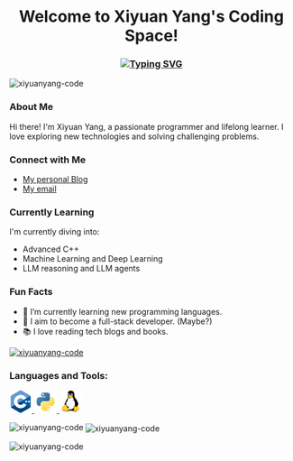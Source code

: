 <h1 align="center">Welcome to Xiyuan Yang's Coding Space!</h1>
<h3 align="center"><a href="https://git.io/typing-svg"><img src="https://readme-typing-svg.herokuapp.com?font=Fira+Code&pause=1000&random=false&width=650&lines=Keep+it+simple+and+stupid" alt="Typing SVG" /></a></h3>

<p align="left"> <img src="https://komarev.com/ghpvc/?username=xiyuanyang-code&label=Profile%20views&color=0e75b6&style=flat" alt="xiyuanyang-code" /> </p>

### About Me
Hi there! I'm Xiyuan Yang, a passionate programmer and lifelong learner. I love exploring new technologies and solving challenging problems.

### Connect with Me
- [My personal Blog](https://xiyuanyang-code.github.io/)
- [My email](xiyuan__yang@outlook.com)

### Currently Learning
I'm currently diving into:
- Advanced C++
- Machine Learning and Deep Learning
- LLM reasoning and LLM agents

### Fun Facts
- 🌱 I’m currently learning new programming languages.
- 🎯 I aim to become a full-stack developer. (Maybe?)
- 📚 I love reading tech blogs and books.

<p align="left"> <a href="https://github.com/ryo-ma/github-profile-trophy"><img src="https://github-profile-trophy.vercel.app/?username=xiyuanyang-code" alt="xiyuanyang-code" /></a> </p>

<p align="left">
</p>

<h3 align="left">Languages and Tools:</h3>
<p align="left"> <a href="https://www.w3schools.com/cpp/" target="_blank" rel="noreferrer"> <img src="https://raw.githubusercontent.com/devicons/devicon/master/icons/cplusplus/cplusplus-original.svg" alt="cplusplus" width="40" height="40"/> </a>  <a href="https://www.python.org" target="_blank" rel="noreferrer"> <img src="https://raw.githubusercontent.com/devicons/devicon/master/icons/python/python-original.svg" alt="python" width="40" height="40"/> </a> <a href="https://www.linux.org/" target="_blank" rel="noreferrer"> <img src="https://raw.githubusercontent.com/devicons/devicon/master/icons/linux/linux-original.svg" alt="linux" width="40" height="40"/> </a> </p>

<p><img align="left" src="https://github-readme-stats.vercel.app/api/top-langs?username=xiyuanyang-code&show_icons=true&locale=en&layout=compact" alt="xiyuanyang-code" /></p>

<p>&nbsp;<img align="center" src="https://github-readme-stats.vercel.app/api?username=xiyuanyang-code&show_icons=true&locale=en" alt="xiyuanyang-code" /></p>

<p><img align="center" src="https://github-readme-streak-stats.herokuapp.com/?user=xiyuanyang-code&" alt="xiyuanyang-code" /></p>
